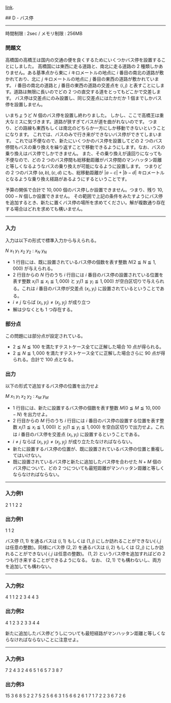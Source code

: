 [link](http://arc024.contest.atcoder.jp/tasks/arc024_4).


<script type="text/x-mathjax-config">
  MathJax.Hub.Config({ tex2jax: { inlineMath: [ ['$','$'] ] } });
</script>
<script type="text/javascript"
src="https://cdn.mathjax.org/mathjax/latest/MathJax.js?config=TeX-MML-AM_CHTML">
</script>## D - バス停

----------

時間制限 : 2sec / メモリ制限 : 256MB

### 問題文

高橋国の高橋王は国内の交通の便を良くするためにいくつかバス停を設置することにしました。
高橋国には東西に走る道路と、南北に走る道路の $2$ 種類しかありません。ある基準点から東に $i$ キロメートルの地点に $i$ 番目の南北の道路が敷かれており、北に $j$ キロメートルの地点に $j$ 番目の東西の道路が敷かれています。
$i$ 番目の南北の道路と $j$ 番目の東西の道路の交差点を $(i, j)$ と表すことにします。道路は無限に長いのでどの $2$ つの直交する道をとってもどこかで交差します。
バス停は交差点にのみ設置し、同じ交差点にはたかだか $1$ 個までしかバス停を設置しません。

いまちょうど $N$ 個のバス停を設置し終わりました。
しかし、ここで高橋王は重大なミスに気づきます。道路が狭すぎてバスが道を曲がれないのです。
つまり、どの路線も東西もしくは南北のどちらか一方にしか移動できないということになります。
これでは、バスのみで行き来ができないバス停ができてしまいます。
これでは不便なので、新たにいくつかのバス停を設置してどの $2$ つのバス停間もバスの乗り換えを繰り返すことで移動できるようにします。なお、バスの乗り換えはバス停でしかできません。
また、その乗り換えが遠回りになっても不便なので、どの $2$ つのバス停間も総移動距離がバス停間のマンハッタン距離と等しくなるようなバスの乗り換えが可能になるように設置します。
つまりどの $2$ つのバス停 $(a, b), (c, d)$ にも、総移動距離が $|a - c|+|b - d|$ キロメートルとなるような乗り換え経路があるようにするということです。

予算の関係で合計で $10,000$ 個のバス停しか設置できません。つまり、残り $10,000 - N$ 個しか設置できません。
その範囲で上記の条件をみたすようにバス停を追加するとき、新たに置くバス停の場所を求めてください。解が複数通り存在する場合はどれを求めても構いません。

----------

### 入力

入力は以下の形式で標準入力から与えられる。

>
$N$
$x_1$ $y_1$
$x_2$ $y_2$
:
$x_N$ $y_N$


* $1$ 行目には、既に設置されているバス停の個数を表す整数 $N (2 ≦ N ≦ 1,000)$ が与えられる。
* $2$ 行目からの $N$ 行のうち $i$ 行目には $i$ 番目のバス停の設置されている位置を表す整数 $x_i (1 ≦ x_i ≦ 1,000)$ と $y_i (1 ≦ y_i ≦ 1,000)$ が空白区切りで与えられる。これは $i$ 番目のバス停が交差点 $(x_i, y_i)$ に設置されているということである。
* $i \neq j$ ならば $(x_i, y_i) \neq (x_j, y_j)$ が成り立つ
* 解は少なくとも $1$ つ存在する。

### 部分点

この問題には部分点が設定されている。

* $2 ≦ N ≦ 100$ を満たすテストケース全てに正解した場合 $10$ 点が得られる。
* $2 ≦ N ≦ 1,000$ を満たすテストケース全てに正解した場合さらに $90$ 点が得られる。合計で $100$ 点となる。

### 出力

以下の形式で追加するバス停の位置を出力せよ

>
$M$
$x_1$ $y_1$
$x_2$ $y_2$
:
$x_M$ $y_M$


* $1$ 行目には、新たに設置するバス停の個数を表す整数 $M (0 ≦ M ≦ 10,000 - N)$ を出力せよ。
* $2$ 行目からの $M$ 行のうち $i$ 行目には $i$ 番目のバス停の設置する位置を表す整数 $x_i (1 ≦ x_i ≦ 1,000)$ と $y_i (1 ≦ y_i ≦ 1,000)$ を空白区切りで出力せよ。これは $i$ 番目のバス停を交差点 $(x_i, y_i)$ に設置するということである。
* $i \neq j$ ならば $(x_i, y_i) \neq (x_j, y_j)$ が成り立たたなければならない。
* 新たに設置するバス停の位置が、既に設置されているバス停の位置と重複してはいけない。
* 既に設置されているバス停と新たに追加したバス停を合わせた $N+M$ 個のバス停について、どの $2$ つについても最短距離がマンハッタン距離と等しくならなければならない。

----------

### 入力例1

>
2
1 1
2 2


### 出力例1

>
1
1 2


バス停 $(1, 1)$ を通るバスは $(i, 1)$ もしくは $(1, j)$ にしか訪れることができない( $i, j$ は任意の整数)。同様にバス停 $(2, 2)$ を通るバスは $(i, 2)$ もしくは $(2, j)$ にしか訪れることができない( $i, j$ は任意の整数)。
$(1, 2)$ というバス停を追加すればどの $2$ つも行き来することができるようになる。
なお、 $(2, 1)$ でも構わないし、両方を追加しても構わない。

----------

### 入力例2

>
4
1 1
2 2
3 4
4 3


### 出力例2

>
4
1 2
3 2
3 3
4 4


新たに追加したバス停どうしについても最短経路がマンハッタン距離と等しくならなければならないことに注意せよ。

----------

### 入力例3

>
7
2 4
3 2
4 6
5 1
6 5
7 3
8 7


### 出力例3

>
15
3 6
8 5
2 2
7 5
2 5
6 6
3 1
5 6
6 2
6 1
7 1
7 2
2 3
6 7
2 6


